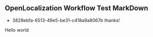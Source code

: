 ## OpenLocalization Workflow Test MarkDown
* 3828ebfa-6513-49e5-be31-c418a9a8067b 
thanks!

Hello world
